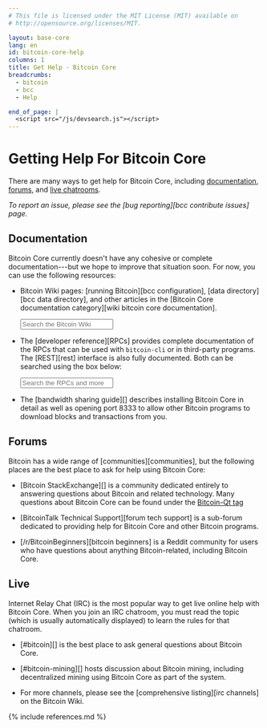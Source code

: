 ```yaml
---
# This file is licensed under the MIT License (MIT) available on
# http://opensource.org/licenses/MIT.

layout: base-core
lang: en
id: bitcoin-core-help
columns: 1
title: Get Help - Bitcoin Core
breadcrumbs:
  - bitcoin
  - bcc
  - Help

end_of_page: |
  <script src="/js/devsearch.js"></script>
---
```

# Getting Help For Bitcoin Core

There are many ways to get help for Bitcoin Core, including
[documentation](#documentation), [forums](#forums), and [live chatrooms](#live).

<span class="fa fa-exclamation-triangle"></span> *To report an issue,
please see the [bug reporting][bcc contribute issues] page.*

## Documentation

Bitcoin Core currently doesn't have any cohesive or complete
documentation---but we hope to improve that situation soon. For now, you
can use the following resources:

- Bitcoin Wiki pages: [running Bitcoin][bcc configuration], [data
  directory][bcc data directory], and other articles in the [Bitcoin
  Core documentation category][wiki bitcoin core documentation].

    <form id="searchform" action="https://en.bitcoin.it/w/index.php">
      <input id="searchInput" class="glossary_term" type="search" placeholder="Search the Bitcoin Wiki" name="search"></input>
    </form>

- The [developer reference][RPCs] provides complete documentation of the
  RPCs that can be used with `bitcoin-cli` or in third-party programs.
  The [REST][rest] interface is also fully documented.  Both can be searched
  using the box below:

    <input id="glossary_term" class="glossary_term" placeholder="Search the RPCs and more">

- The [bandwidth sharing guide][] describes installing Bitcoin Core in
  detail as well as opening port 8333 to allow other Bitcoin programs to
  download blocks and transactions from you.

## Forums

Bitcoin has a wide range of [communities][communities], but the following places
are the best place to ask for help using Bitcoin Core:

- [Bitcoin StackExchange][] is a community dedicated entirely to
  answering questions about Bitcoin and related technology.  Many
  questions about Bitcoin Core can be found under the [Bitcoin-Qt
  tag](http://bitcoin.stackexchange.com/questions/tagged/bitcoin-qt)

- [BitcoinTalk Technical Support][forum tech support] is a
  sub-forum dedicated to providing help for Bitcoin Core and other
  Bitcoin programs.

- [/r/BitcoinBeginners][bitcoin beginners] is a Reddit community for
  users who have questions about anything Bitcoin-related, including
  Bitcoin Core.

## Live

Internet Relay Chat (IRC) is the most popular way to get live online
help with Bitcoin Core. When you join an IRC chatroom, you must read
the topic (which is usually automatically displayed) to learn the rules
for that chatroom.

- [#bitcoin][] is the best place to ask general questions about
  Bitcoin Core.

- [#bitcoin-mining][] hosts discussion about Bitcoin mining, including
  decentralized mining using Bitcoin Core as part of the system.

- For more channels, please see the [comprehensive listing][irc channels]
  on the Bitcoin Wiki.

{% include references.md %}
